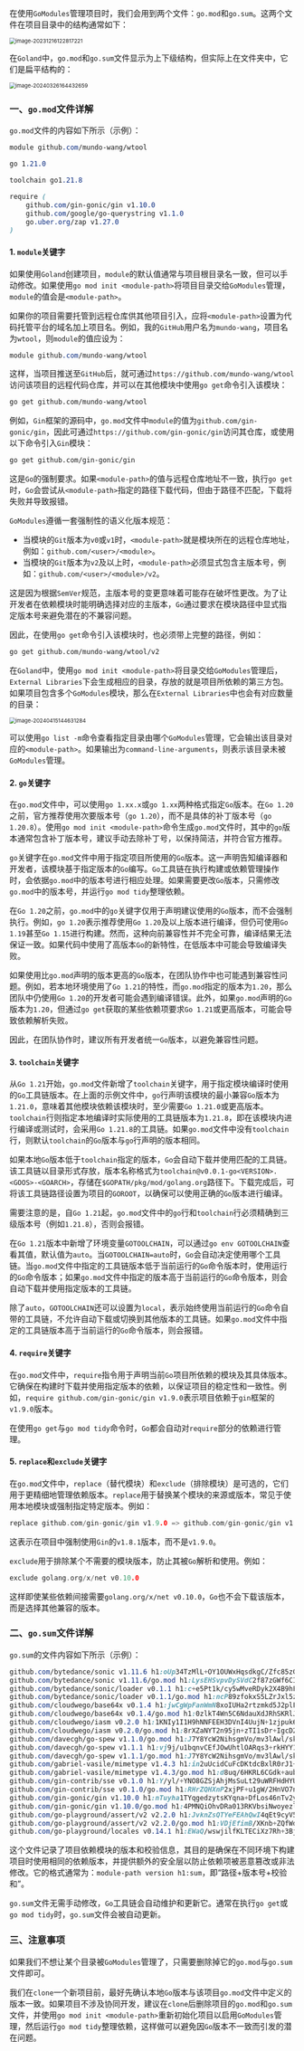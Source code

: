在使用`GoModules`管理项目时，我们会用到两个文件：`go.mod`和`go.sum`。这两个文件在项目目录中的结构通常如下：

<img src="image/image-20231216122817221.png" alt="image-20231216122817221" style="zoom:67%;" />

在`Goland`中，`go.mod`和`go.sum`文件显示为上下级结构，但实际上在文件夹中，它们是扁平结构的：

<img src="image/image-20240326164432659.png" alt="image-20240326164432659" style="zoom: 67%;" />

### 一、`go.mod`文件详解

`go.mod`文件的内容如下所示（示例）：

```scss
module github.com/mundo-wang/wtool

go 1.21.0

toolchain go1.21.8

require (
	github.com/gin-gonic/gin v1.10.0
	github.com/google/go-querystring v1.1.0
	go.uber.org/zap v1.27.0
)
```

#### 1. `module`关键字

如果使用`Goland`创建项目，`module`的默认值通常与项目根目录名一致，但可以手动修改。如果使用`go mod init <module-path>`将项目目录交给`GoModules`管理，`module`的值会是`<module-path>`。

如果你的项目需要托管到远程仓库供其他项目引入，应将`<module-path>`设置为代码托管平台的域名加上项目名。例如，我的`GitHub`用户名为`mundo-wang`，项目名为`wtool`，则`module`的值应设为：

```scss
module github.com/mundo-wang/wtool
```

这样，当项目推送至`GitHub`后，就可通过`https://github.com/mundo-wang/wtool`访问该项目的远程代码仓库，并可以在其他模块中使用`go get`命令引入该模块：

```sh
go get github.com/mundo-wang/wtool
```

例如，`Gin`框架的源码中，`go.mod`文件中`module`的值为`github.com/gin-gonic/gin`，因此可通过`https://github.com/gin-gonic/gin`访问其仓库，或使用以下命令引入`Gin`模块：

```sh
go get github.com/gin-gonic/gin
```

这是`Go`的强制要求。如果`<module-path>`的值与远程仓库地址不一致，执行`go get`时，`Go`会尝试从`<module-path>`指定的路径下载代码，但由于路径不匹配，下载将失败并导致报错。

`GoModules`遵循一套强制性的语义化版本规范：

- 当模块的`Git`版本为`v0`或`v1`时，`<module-path>`就是模块所在的远程仓库地址，例如：`github.com/<user>/<module>`。
- 当模块的`Git`版本为`v2`及以上时，`<module-path>`必须显式包含主版本号，例如：`github.com/<user>/<module>/v2`。

这是因为根据`SemVer`规范，主版本号的变更意味着可能存在破坏性更改。为了让开发者在依赖模块时能明确选择对应的主版本，`Go`通过要求在模块路径中显式指定版本号来避免潜在的不兼容问题。

因此，在使用`go get`命令引入该模块时，也必须带上完整的路径，例如：

```sh
go get github.com/mundo-wang/wtool/v2
```

在`Goland`中，使用`go mod init <module-path>`将目录交给`GoModules`管理后，`External Libraries`下会生成相应的目录，存放的就是项目所依赖的第三方包。如果项目包含多个`GoModules`模块，那么在`External Libraries`中也会有对应数量的目录：

<img src="image/image-20240415144631284.png" alt="image-20240415144631284" style="zoom:67%;" />

可以使用`go list -m`命令查看指定目录由哪个`GoModules`管理，它会输出该目录对应的`<module-path>`。如果输出为`command-line-arguments`，则表示该目录未被`GoModules`管理。

#### 2. `go`关键字

在`go.mod`文件中，可以使用`go 1.xx.x`或`go 1.xx`两种格式指定`Go`版本。在`Go 1.20`之前，官方推荐使用次要版本号（`go 1.20`），而不是具体的补丁版本号（`go 1.20.8`）。使用`go mod init <module-path>`命令生成`go.mod`文件时，其中的`go`版本通常包含补丁版本号，建议手动去除补丁号，以保持简洁，并符合官方推荐。

`go`关键字在`go.mod`文件中用于指定项目所使用的`Go`版本。这一声明告知编译器和开发者，该模块基于指定版本的`Go`编写。`Go`工具链在执行构建或依赖管理操作时，会依据`go.mod`中的版本号进行相应处理。如果需要更改`Go`版本，只需修改`go.mod`中的版本号，并运行`go mod tidy`整理依赖。

在`Go 1.20`之前，`go.mod`中的`go`关键字仅用于声明建议使用的`Go`版本，而不会强制执行。例如，`go 1.20`表示推荐使用`Go 1.20`及以上版本进行编译，但仍可使用`Go 1.19`甚至`Go 1.15`进行构建。然而，这种向前兼容性并不完全可靠，编译结果无法保证一致。如果代码中使用了高版本`Go`的新特性，在低版本中可能会导致编译失败。

如果使用比`go.mod`声明的版本更高的`Go`版本，在团队协作中也可能遇到兼容性问题。例如，若本地环境使用了`Go 1.21`的特性，而`go.mod`指定的版本为`1.20`，那么团队中仍使用`Go 1.20`的开发者可能会遇到编译错误。此外，如果`go.mod`声明的`Go`版本为`1.20`，但通过`go get`获取的某些依赖项要求`Go 1.21`或更高版本，可能会导致依赖解析失败。

因此，在团队协作时，建议所有开发者统一`Go`版本，以避免兼容性问题。

#### 3. `toolchain`关键字

从`Go 1.21`开始，`go.mod`文件新增了`toolchain`关键字，用于指定模块编译时使用的`Go`工具链版本。在上面的示例文件中，`go`行声明该模块的最小兼容`Go`版本为`1.21.0`，意味着其他模块依赖该模块时，至少需要`Go 1.21.0`或更高版本。`toolchain`行则指定本地编译时实际使用的工具链版本为`1.21.8`，即在该模块内进行编译或测试时，会采用`Go 1.21.8`的工具链。如果`go.mod`文件中没有`toolchain`行，则默认`toolchain`的`Go`版本与`go`行声明的版本相同。

如果本地`Go`版本低于`toolchain`指定的版本，`Go`会自动下载并使用匹配的工具链。该工具链以目录形式存放，版本名称格式为`toolchain@v0.0.1-go<VERSION>.<GOOS>-<GOARCH>`，存储在`$GOPATH/pkg/mod/golang.org`路径下。下载完成后，可将该工具链路径设置为项目的`GOROOT`，以确保可以使用正确的`Go`版本进行编译。

需要注意的是，自`Go 1.21`起，`go.mod`文件中的`go`行和`toolchain`行必须精确到三级版本号（例如`1.21.8`），否则会报错。

在`Go 1.21`版本中新增了环境变量`GOTOOLCHAIN`，可以通过`go env GOTOOLCHAIN`查看其值，默认值为`auto`。当`GOTOOLCHAIN=auto`时，`Go`会自动决定使用哪个工具链。当`go.mod`文件中指定的工具链版本低于当前运行的`Go`命令版本时，使用运行的`Go`命令版本；如果`go.mod`文件中指定的版本高于当前运行的`Go`命令版本，则会自动下载并使用指定版本的工具链。

除了`auto`，`GOTOOLCHAIN`还可以设置为`local`，表示始终使用当前运行的`Go`命令自带的工具链，不允许自动下载或切换到其他版本的工具链。如果`go.mod`文件中指定的工具链版本高于当前运行的`Go`命令版本，则会报错。

#### 4. `require`关键字

在`go.mod`文件中，`require`指令用于声明当前`Go`项目所依赖的模块及其具体版本。它确保在构建时下载并使用指定版本的依赖，以保证项目的稳定性和一致性。例如，`require github.com/gin-gonic/gin v1.9.0`表示项目依赖于`gin`框架的`v1.9.0`版本。

在使用`go get`与`go mod tidy`命令时，`Go`都会自动对`require`部分的依赖进行管理。

#### 5. `replace`和`exclude`关键字

在`go.mod`文件中，`replace`（替代模块）和`exclude`（排除模块）是可选的，它们用于更精细地管理依赖版本。`replace`用于替换某个模块的来源或版本，常见于使用本地模块或强制指定特定版本。例如：

```go
replace github.com/gin-gonic/gin v1.9.0 => github.com/gin-gonic/gin v1.8.1
```

这表示在项目中强制使用`Gin`的`v1.8.1`版本，而不是`v1.9.0`。

`exclude`用于排除某个不需要的模块版本，防止其被`Go`解析和使用。例如：

```go
exclude golang.org/x/net v0.10.0
```

这样即使某些依赖间接需要`golang.org/x/net v0.10.0`，`Go`也不会下载该版本，而是选择其他兼容的版本。

### 二、`go.sum`文件详解

`go.sum`的文件内容如下所示（示例）：

```scss
github.com/bytedance/sonic v1.11.6 h1:oUp34TzMlL+OY1OUWxHqsdkgC/Zfc85zGqw9siXjrc0=
github.com/bytedance/sonic v1.11.6/go.mod h1:LysEHSvpvDySVdC2f87zGWf6CIKJcAvqab1ZaiQtds4=
github.com/bytedance/sonic/loader v0.1.1 h1:c+e5Pt1k/cy5wMveRDyk2X4B9hF4g7an8N3zCYjJFNM=
github.com/bytedance/sonic/loader v0.1.1/go.mod h1:ncP89zfokxS5LZrJxl5z0UJcsk4M4yY2JpfqGeCtNLU=
github.com/cloudwego/base64x v0.1.4 h1:jwCgWpFanWmN8xoIUHa2rtzmkd5J2plF/dnLS6Xd/0Y=
github.com/cloudwego/base64x v0.1.4/go.mod h1:0zlkT4Wn5C6NdauXdJRhSKRlJvmclQ1hhJgA0rcu/8w=
github.com/cloudwego/iasm v0.2.0 h1:1KNIy1I1H9hNNFEEH3DVnI4UujN+1zjpuk6gwHLTssg=
github.com/cloudwego/iasm v0.2.0/go.mod h1:8rXZaNYT2n95jn+zTI1sDr+IgcD2GVs0nlbbQPiEFhY=
github.com/davecgh/go-spew v1.1.0/go.mod h1:J7Y8YcW2NihsgmVo/mv3lAwl/skON4iLHjSsI+c5H38=
github.com/davecgh/go-spew v1.1.1 h1:vj9j/u1bqnvCEfJOwUhtlOARqs3+rkHYY13jYWTU97c=
github.com/davecgh/go-spew v1.1.1/go.mod h1:J7Y8YcW2NihsgmVo/mv3lAwl/skON4iLHjSsI+c5H38=
github.com/gabriel-vasile/mimetype v1.4.3 h1:in2uUcidCuFcDKtdcBxlR0rJ1+fsokWf+uqxgUFjbI0=
github.com/gabriel-vasile/mimetype v1.4.3/go.mod h1:d8uq/6HKRL6CGdk+aubisF/M5GcPfT7nKyLpA0lbSSk=
github.com/gin-contrib/sse v0.1.0 h1:Y/yl/+YNO8GZSjAhjMsSuLt29uWRFHdHYUb5lYOV9qE=
github.com/gin-contrib/sse v0.1.0/go.mod h1:RHrZQHXnP2xjPF+u1gW/2HnVO7nvIa9PG3Gm+fLHvGI=
github.com/gin-gonic/gin v1.10.0 h1:nTuyha1TYqgedzytsKYqna+DfLos46nTv2ygFy86HFU=
github.com/gin-gonic/gin v1.10.0/go.mod h1:4PMNQiOhvDRa013RKVbsiNwoyezlm2rm0uX/T7kzp5Y=
github.com/go-playground/assert/v2 v2.2.0 h1:JvknZsQTYeFEAhQwI4qEt9cyV5ONwRHC+lYKSsYSR8s=
github.com/go-playground/assert/v2 v2.2.0/go.mod h1:VDjEfimB/XKnb+ZQfWdccd7VUvScMdVu0Titje2rxJ4=
github.com/go-playground/locales v0.14.1 h1:EWaQ/wswjilfKLTECiXz7Rh+3BjFhfDFKv/oXslEjJA=
```

这个文件记录了项目依赖模块的版本和校验信息，其目的是确保在不同环境下构建项目时使用相同的依赖版本，并提供额外的安全层以防止依赖项被恶意篡改或非法修改。它的格式通常为：`module-path version h1:sum`，即“路径+版本号+校验和”。

`go.sum`文件无需手动修改，`Go`工具链会自动维护和更新它。通常在执行`go get`或`go mod tidy`时，`go.sum`文件会被自动更新。

### 三、注意事项

如果我们不想让某个目录被`GoModules`管理了，只需要删除掉它的`go.mod`与`go.sum`文件即可。

我们在`clone`一个新项目前，最好先确认本地`Go`版本与该项目`go.mod`文件中定义的版本一致。如果项目不涉及协同开发，建议在`clone`后删除项目的`go.mod`和`go.sum`文件，并使用`go mod init <module-path>`重新初始化项目以启用`GoModules`管理，然后运行`go mod tidy`整理依赖，这样做可以避免因`Go`版本不一致而引发的潜在问题。